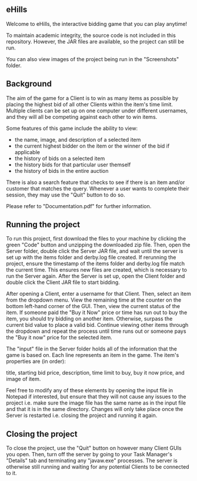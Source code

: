 ## eHills ##
Welcome to eHills, the interactive bidding game that you can play anytime! 

To maintain academic integrity, the source code is not included in this repository. However, the JAR files are available, so the project can still be run.

You can also view images of the project being run in the "Screenshots" folder.

## Background ##
The aim of the game for a Client is to win as many items as possible by placing the highest bid of all other Clients within the item's time limit. Multiple clients can be set up on one computer under different usernames, and they will all be competing against each other to win items. 

Some features of this game include the ability to view:
  - the name, image, and description of a selected item
  - the current highest bidder on the item or the winner of the bid if applicable
  - the history of bids on a selected item
  - the history bids for that particular user themself
  - the history of bids in the entire auction

There is also a search feature that checks to see if there is an item and/or customer that matches the query. 
Whenever a user wants to complete their session, they may use the "Quit" button to do so.

Please refer to "Documentation.pdf" for further information.

## Running the project ##
To run this project, first download the files to your machine by clicking the green "Code" button and unzipping the downloaded zip file. Then, open the Server folder, double click the Server JAR file, and wait until the server is set up with the items folder and derby.log file created. If rerunning the project, ensure the timestamp of the items folder and derby.log file match the current time. This ensures new files are created, which is necessary to run the Server again.
After the Server is set up, open the Client folder and double click the Client JAR file to start bidding. 

After opening a Client, enter a username for that Client. Then, select an item from the dropdown menu. View the remaining time at the counter on the bottom left-hand corner of the GUI. Then, view the current status of the item. If someone paid the "Buy it Now" price or time has run out to buy the item, you should try bidding on another item. Otherwise, surpass the current bid value to place a valid bid. Continue viewing other items through the dropdown and repeat the process until time runs out or someone pays the "Buy it now" price for the selected item.

The "input" file in the Server folder holds all of the information that the game is based on. Each line represents an item in the game. The item's properties are (in order):

title, starting bid price, description, time limit to buy, buy it now price, and image of item.   

Feel free to modify any of these elements by opening the input file in Notepad if interested, but ensure that they will not cause any issues to the project i.e. make sure the image file has the same name as in the input file and that it is in the same directory. Changes will only take place once the Server is restarted i.e. closing the project and running it again.

## Closing the project ##
To close the project, use the "Quit" button on however many Client GUIs you open. Then, turn off the server by going to your Task Manager's "Details" tab and terminating any "javaw.exe" processes. The server is otherwise still running and waiting for any potential Clients to be connected to it.  
